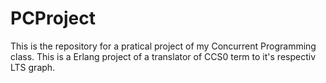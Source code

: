 # PCProject
This is the repository for a pratical project of my Concurrent Programming class. This is a Erlang project of a translator of CCS0 term to it's respectiv LTS graph.
